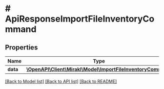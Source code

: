 # # ApiResponseImportFileInventoryCommand

## Properties

Name | Type | Description | Notes
------------ | ------------- | ------------- | -------------
**data** | [**\OpenAPI\Client\Mirakl\Model\ImportFileInventoryCommand**](ImportFileInventoryCommand.md) |  |

[[Back to Model list]](../../README.md#models) [[Back to API list]](../../README.md#endpoints) [[Back to README]](../../README.md)
